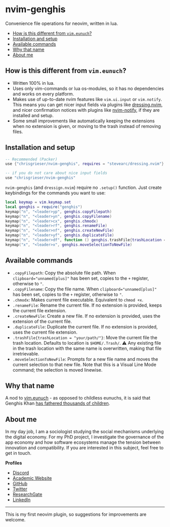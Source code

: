 # nvim-genghis
Convenience file operations for neovim, written in lua. 

<!--toc:start-->
- [How is this different from `vim.eunuch`?](#how-is-this-different-from-vimeunuch)
- [Installation and setup](#installation-and-setup)
- [Available commands](#available-commands)
- [Why that name](#why-that-name)
- [About me](#about-me)
<!--toc:end-->

## How is this different from `vim.eunuch`?
- Written 100% in lua. 
- Uses only vim-commands or lua os-modules, so it has no dependencies and works on every platform.
- Makes use of up-to-date nvim features like `vim.ui.input` or `vim.notify`. This means you can get nicer input fields via plugins like [dressing.nvim](https://github.com/stevearc/dressing.nvim), and nicer confirmation notices with plugins like [nvim-notify](https://github.com/rcarriga/nvim-notify), if they are installed and setup.
- Some small improvements like automatically keeping the extensions when no extension is given, or moving to the trash instead of removing files.

## Installation and setup

```lua
-- Recommended (Packer)
use {"chrisgrieser/nvim-genghis", requires = "stevearc/dressing.nvim"}

-- if you do not care about nice input fields
use "chrisgrieser/nvim-genghis"
```

`nvim-genghis` (and `dressign.nvim`) require no `.setup()` function. Just create keybindings for the commands you want to use:

```lua
local keymap = vim.keymap.set
local genghis = require("genghis")
keymap("n", "<leader>yp", genghis.copyFilepath)
keymap("n", "<leader>yn", genghis.copyFilename)
keymap("n", "<leader>cx", genghis.chmodx)
keymap("n", "<leader>rf", genghis.renameFile)
keymap("n", "<leader>nf", genghis.createNewFile)
keymap("n", "<leader>yf", genghis.duplicateFile)
keymap("n", "<leader>df", function () genghis.trashFile{trashLocation = "your/path"} end) -- default: '$HOME/.Trash'.
keymap("x", "<leader>x", genghis.moveSelectionToNewFile)
```

## Available commands
- `.copyFilepath`: Copy the absolute file path. When `clipboard="unnamed[plus]"` has been set, copies to the `+` register, otherwise to `"`.
- `.copyFilename`: Copy the file name. When `clipboard="unnamed[plus]"` has been set, copies to the `+` register, otherwise to `"`.
- `.chmodx`: Makes current file executable. Equivalent to `chmod +x`.
- `.renameFile`: Rename the current file. If no extension is provided, keeps the current file extension.
- `.createNewFile`: Create a new file. If no extension is provided, uses the extension of the current file.
- `.duplicateFile`: Duplicate the current file. If no extension is provided, uses the current file extension.
- `.trashFile{trashLocation = "your/path/"}`: Move the current file the trash location. Defaults to location is `$HOME/.Trash/`. ⚠️ Any existing file in the trash location with the same name is overwritten, making that file irretrievable.
- `.moveSelectionToNewFile`: Prompts for a new file name and moves the current selection to that new file. Note that this is a Visual Line Mode command; the selection is moved linewise.

## Why that name
A nod to [vim.eunuch](https://github.com/tpope/vim-eunuch) - as opposed to childless eunuchs, it is said that Genghis Khan [has fathered thousands of children](https://allthatsinteresting.com/genghis-khan-children).

<!-- vale Google.FirstPerson = NO -->
## About me
In my day job, I am a sociologist studying the social mechanisms underlying the digital economy. For my PhD project, I investigate the governance of the app economy and how software ecosystems manage the tension between innovation and compatibility. If you are interested in this subject, feel free to get in touch.

__Profiles__
- [Discord](https://discordapp.com/users/462774483044794368/)
- [Academic Website](https://chris-grieser.de/)
- [GitHub](https://github.com/chrisgrieser/)
- [Twitter](https://twitter.com/pseudo_meta)
- [ResearchGate](https://www.researchgate.net/profile/Christopher-Grieser)
- [LinkedIn](https://www.linkedin.com/in/christopher-grieser-ba693b17a/)

---

This is my first neovim plugin, so suggestions for improvements are welcome.
